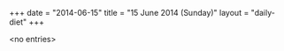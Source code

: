 +++
date = "2014-06-15"
title = "15 June 2014 (Sunday)"
layout = "daily-diet"
+++

<p>&lt;no entries&gt;</p>